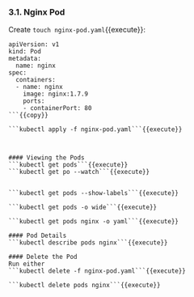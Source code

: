 ### 3.1. Nginx Pod

Create `touch nginx-pod.yaml`{{execute}}:

```
apiVersion: v1
kind: Pod
metadata:
  name: nginx
spec:
  containers:
  - name: nginx
    image: nginx:1.7.9
    ports:
    - containerPort: 80
```{{copy}}

```kubectl apply -f nginx-pod.yaml```{{execute}}



#### Viewing the Pods
```kubectl get pods```{{execute}}
```kubectl get po --watch```{{execute}}


```kubectl get pods --show-labels```{{execute}}

```kubectl get pods -o wide```{{execute}}

```kubectl get pods nginx -o yaml```{{execute}}

#### Pod Details
```kubectl describe pods nginx```{{execute}}

#### Delete the Pod
Run either
```kubectl delete -f nginx-pod.yaml```{{execute}}  

```kubectl delete pods nginx```{{execute}}
